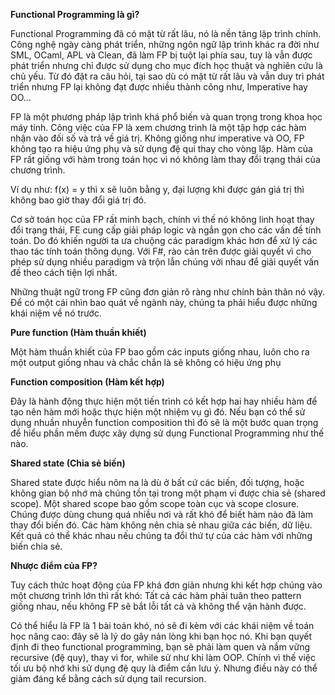 **Functional Programming là gì?**

Functional Programming đã có mặt từ rất lâu, nó là nền tảng lập trình chính. Công nghệ ngày càng phát triển, những ngôn ngữ lập trình khác ra đời như SML, OCaml, APL và Clean, đã làm FP bị tuột lại phía sau, tuy là vẫn được phát triển nhưng chỉ được sử dụng cho mục đích học thuật và nghiên cứu là chủ yếu. Từ đó đặt ra câu hỏi, tại sao dù có mặt từ rất lâu và vẫn duy trì phát triển nhưng FP lại không đạt được nhiều thành công như, Imperative hay OO...

FP là một phương pháp lập trình khá phổ biến và quan trọng trong khoa học máy tính. Công việc của FP là xem chương trình là một tập hợp các hàm nhận vào đối số và trả về giá trị. Không giống như imperative và OO, FP không tạo ra hiệu ứng phụ và sử dụng đệ qui thay cho vòng lặp. Hàm của FP rất giống với hàm trong toán học vì nó không làm thay đổi trạng thái của chương trình.

Ví dụ như: f(x) = y thì x sẽ luôn bằng y, đại lượng khi được gán giá trị thì không bao giờ thay đổi giá trị đó.

Cơ sở toán học của FP rất minh bạch, chính vì thế nó không linh hoạt thay đổi trạng thái, FE cung cấp giải pháp logic và ngắn gọn cho các vấn đề tính toán. Do đó khiến người ta ưa chuộng các paradigm khác hơn để xử lý các thao tác tính toán thông dụng. Với F#, rào cản trên được giải quyết vì cho phép sử dụng nhiều paradigm và trộn lẫn chúng với nhau để giải quyết vấn đề theo cách tiện lợi nhất.

Những thuật ngữ trong FP cũng đơn giản rõ ràng như chính bản thân nó vậy. Để có một cái nhìn bao quát về ngành này, chúng ta phải hiểu được những khái niệm về nó trước.

**Pure function (Hàm thuần khiết)**

Một hàm thuần khiết của FP bao gồm các inputs giống nhau, luôn cho ra một output giống nhau và chắc chắn là sẽ không có hiệu ứng phụ

**Function composition (Hàm kết hợp)**

Đây là hành động thực hiện một tiến trình có kết hợp hai hay nhiều hàm để tạo nên hàm mới hoặc thực hiện một nhiệm vụ gì đó. Nếu bạn có thể sử dụng nhuần nhuyễn function composition thì đó sẽ là một bước quan trọng để hiểu phần mềm được xây dựng sử dụng Functional Programming như thế nào.

**Shared state (Chia sẻ biến)**

Shared state được hiểu nôm na là dù ở bất cứ các biến, đối tượng, hoặc không gian bộ nhớ mà chúng tồn tại trong một phạm vi được chia sẻ (shared scope). Một shared scope bao gồm scope toàn cục và scope closure. Chúng được dùng chung quá nhiều nơi và rất khó để biết hàm nào đã làm thay đổi biến đó. Các hàm không nên chia sẻ nhau giữa các biến, dữ liệu. Kết quả có thể khác nhau nếu chúng ta đổi thứ tự của các hàm với những biến chia sẻ.

**Nhược điểm của FP?**

Tuy cách thức hoạt động của FP khá đơn giản nhưng khi kết hợp chúng vào một chương trình lớn thì rất khó: Tất cả các hàm phải tuân theo pattern giống nhau, nếu không FP sẽ bắt lỗi tất cả và không thể vận hành được.

Có thể hiểu là FP là 1 bài toán khó, nó sẽ đi kèm với các khái niệm về toán học nâng cao: đây sẽ là lý do gây nản lòng khi bạn học nó. Khi bạn quyết định đi theo functional programming, bạn sẽ phải làm quen và nắm vững recursive (đệ quy), thay vì for, while sử như khi làm OOP. Chính vì thế việc tối ưu bộ nhớ khi sử dụng đệ quy là điểm cần lưu ý. Nhưng điều này có thể giảm đáng kể bằng cách sử dụng tail recursion.